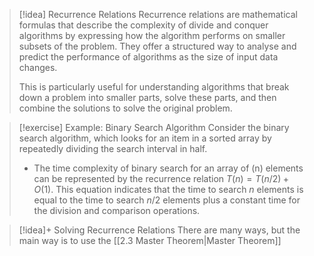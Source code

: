 > [!idea] Recurrence Relations
> Recurrence relations are mathematical formulas that describe the complexity of divide and conquer algorithms by expressing how the algorithm performs on smaller subsets of the problem. They offer a structured way to analyse and predict the performance of algorithms as the size of input data changes. 
> 
> This is particularly useful for understanding algorithms that break down a problem into smaller parts, solve these parts, and then combine the solutions to solve the original problem.

> [!exercise] Example: Binary Search Algorithm
> Consider the binary search algorithm, which looks for an item in a sorted array by repeatedly dividing the search interval in half. 
> - The time complexity of binary search for an array of \(n\) elements can be represented by the recurrence relation $T(n) = T(n/2) + O(1)$. This equation indicates that the time to search $n$ elements is equal to the time to search $n/2$ elements plus a constant time for the division and comparison operations.



> [!idea]+ Solving Recurrence Relations
> There are many ways, but the main way is to use the [[2.3 Master Theorem|Master Theorem]]

